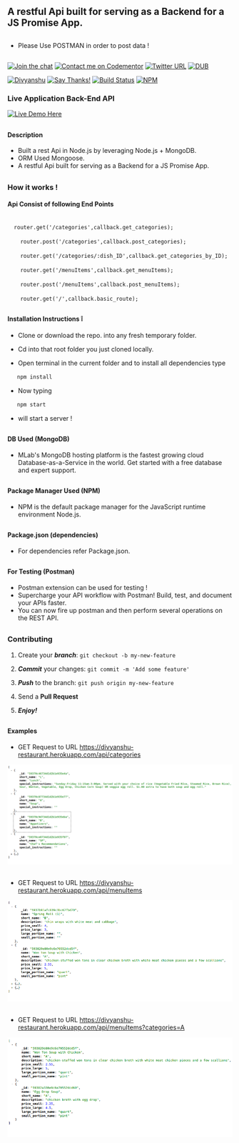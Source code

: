 ## A restful Api built for serving as a Backend for a JS Promise App.

##

* Please Use POSTMAN in order to post data !

##

[![Join the chat](https://img.shields.io/badge/gitter-join%20chat%20%E2%86%92-brightgreen.svg)](https://gitter.im/divyanshu001)
[![Contact me on Codementor](https://cdn.codementor.io/badges/contact_me_github.svg)](https://www.codementor.io/divyanshurawat?utm_source=github&utm_medium=button&utm_term=divyanshurawat&utm_campaign=github)
[![Twitter URL](https://img.shields.io/twitter/url/http/shields.io.svg?style=social)](https://twitter.com/r46956)
[![DUB](https://img.shields.io/dub/l/vibe-d.svg?style=flat)](#)

[![Divyanshu](https://img.shields.io/badge/divyanshu-owner-brightgreen.svg?style=flat)](http://www.divyanshurawat.in)
[![Say Thanks!](https://img.shields.io/badge/Say%20Thanks-!-1EAEDB.svg)](https://saythanks.io/to/divyanshu-rawat)
[![Build Status](https://travis-ci.org/divyanshu-rawat/JS-Testing.svg?branch=master)](https://travis-ci.org/divyanshu-rawat/JS-Testing)
[![NPM](https://img.shields.io/badge/npm-v3.10.10-blue.svg)](https://www.npmjs.com/package/npm)


### Live Application Back-End API 

[![Live Demo Here](https://img.shields.io/badge/website-up-orange.svg)](https://divyanshu-restaurant.herokuapp.com/api/categories)

##

#### Description 
* Built a rest Api in Node.js by leveraging Node.js + MongoDB.
* ORM Used Mongoose.
* A restful Api built for serving as a Backend for a JS Promise App.

##

### How it works !
#### Api Consist of following End Points

```

  router.get('/categories',callback.get_categories);

	router.post('/categories',callback.post_categories);

	router.get('/categories/:dish_ID',callback.get_categories_by_ID);

	router.get('/menuItems',callback.get_menuItems);

	router.post('/menuItems',callback.post_menuItems);

	router.get('/',callback.basic_route);

```


##

#### Installation Instructions :grey_exclamation:

* Clone or download the repo. into any fresh temporary folder.

* Cd into that root folder you just cloned locally.

* Open terminal in the current folder and to install all dependencies type 

```javascript
   npm install 
```

* Now typing 

```javascript
   npm start
```

* will start a server !

##

#### DB Used (MongoDB)

* MLab's MongoDB hosting platform is the fastest growing cloud Database-as-a-Service in the world. Get started with a free database and expert support.

##

#### Package Manager Used (NPM)

* NPM is the default package manager for the JavaScript runtime environment Node.js.

##

#### Package.json (dependencies)
  
* For dependencies refer Package.json.

##

#### For Testing (Postman)

* Postman extension can be used for testing !
* Supercharge your API workflow with Postman! Build, test, and document your APIs faster.
* You can now fire up postman and then perform several operations on the REST API.

##

### Contributing

1. Create your **_branch_**: `git checkout -b my-new-feature`

2. **_Commit_** your changes: `git commit -m 'Add some feature'`

3. **_Push_** to the branch: `git push origin my-new-feature`

4. Send a **Pull Request**

5. **_Enjoy!_**

##


#### Examples

* GET Request to URL https://divyanshu-restaurant.herokuapp.com/api/categories 

![alt tag](https://github.com/divyanshu-rawat/Backend-For-JS-Promise-App/blob/master/snapshots/route_categories.png)

##

* GET Request to URL https://divyanshu-restaurant.herokuapp.com/api/menuItems

![alt tag](https://github.com/divyanshu-rawat/Backend-For-JS-Promise-App/blob/master/snapshots/route_menuItems.png)

##

* GET Request to URL https://divyanshu-restaurant.herokuapp.com/api/menuItems?categories=A

![alt tag](https://github.com/divyanshu-rawat/Backend-For-JS-Promise-App/blob/master/snapshots/query_string_route.png)

##

